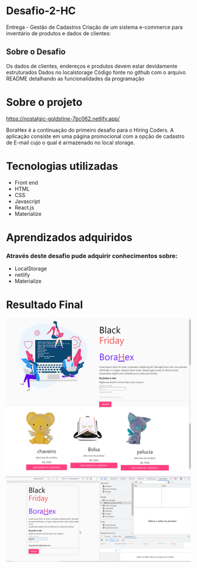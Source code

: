 # Desafio-2-HC
 Entrega - Gestão de Cadastros
Criação de um sistema e-commerce para inventário de produtos e dados de clientes:

## Sobre o Desafio

Os dados de clientes, endereços e produtos devem estar devidamente estruturados
Dados no localstorage
Código fonte no github com o arquivo README detalhando as funcionalidades da programação

# Sobre o projeto
https://nostalgic-goldstine-7bc062.netlify.app/

BoraHex é a continuação do primeiro desafio para o Hiring Coders. A aplicação consiste em uma página promocional com a opção de cadastro de E-mail cujo o qual é armazenado no local storage.

# Tecnologias utilizadas
- Front end
 - HTML
 - CSS
 - Javascript
 - React.js
 - Materialize
# Aprendizados adquiridos
### Através deste desafio pude adquirir conhecimentos sobre:

- LocalStorage
 - netlify
 - Materialize
# Resultado Final

![](https://github.com/rockiir/Desafio-2-HC/blob/main/imgREADME/KYdIzWq0hp.png)



![](https://github.com/rockiir/Desafio-2-HC/blob/main/imgREADME/gifproducts.gif)

